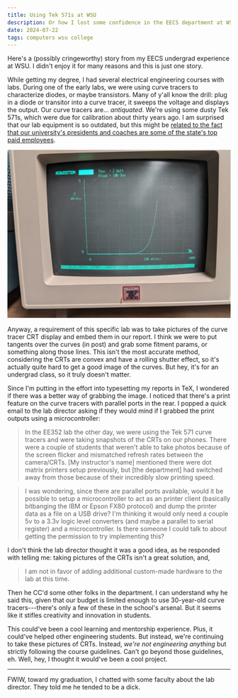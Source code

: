 ```yaml
---
title: Using Tek 571s at WSU
description: Or how I lost some confidence in the EECS department at WSU
date: 2024-07-22
tags: computers wsu college
---
```


Here's a (possibly cringeworthy) story from my EECS undergrad experience at WSU. I didn't enjoy it for many reasons and this is just one story.

While getting my degree, I had several electrical engineering courses with labs. During one of the early labs, we were using curve tracers to characterize diodes, or maybe transistors. Many of y'all know the drill: plug in a diode or transitor into a curve tracer, it sweeps the voltage and displays the output. Our curve tracers are... _antiquated_. We're using some dusty Tek 571s, which were due for calibration about thirty years ago. I am surprised that our lab equipment is so outdated, but this might be [related to the fact that our university's presidents and coaches are some of the state's top paid employees](https://opengovwa.com/employee).

![CRT of a Tek 571](/assets/images/2024-07-22-tek.png)

Anyway, a requirement of this specific lab was to take pictures of the curve tracer CRT display and embed them in our report. I think we were to put tangents over the curves (in post) and grab some fitment params, or something along those lines. This isn't the most accurate method, considering the CRTs are convex and have a rolling shutter effect, so it's actually quite hard to get a good image of the curves. But hey, it's for an undergrad class, so it truly doesn't matter.

Since I'm putting in the effort into typesetting my reports in TeX, I wondered if there was a better way of grabbing the image. I noticed that there's a print feature on the curve tracers with parallel ports in the rear. I popped a quick email to the lab director asking if they would mind if I grabbed the print outputs using a microcontroller:

> In the EE352 lab the other day, we were using the Tek 571 curve tracers and were taking snapshots of the CRTs on our phones. There were a couple of students that weren't able to take photos because of the screen flicker and mismatched refresh rates between the camera/CRTs. [My instructor's name] mentioned there were dot matrix printers setup previously, but [the department] had switched away from those because of their incredibly slow printing speed.

> I was wondering, since there are parallel ports available, would it be possible to setup a microcontroller to act as an printer client (basically bitbanging the IBM or Epson FX80 protocol) and dump the printer data as a file on a USB drive? I'm thinking it would only need a couple 5v to a 3.3v logic level converters (and maybe a parallel to serial register) and a microcontroller. Is there someone I could talk to about getting the permission to try implementing this?

I don't think the lab director thought it was a good idea, as he responded with telling me: taking pictures of the CRTs isn't a great solution, and,

> I am not in favor of adding additional custom-made hardware to the lab at this time.

Then he CC'd some other folks in the department. I can understand why he said this, given that our budget is limited enough to use 30-year-old curve tracers---there's only a few of these in the school's arsenal. But it seems like it stifles creativity and innovation in students.

This could've been a cool learning and mentorship experience. Plus, it could've helped other engineering students. But instead, we're continuing to take these pictures of CRTs. Instead, _we're not engineering anything_ but strictly following the course guidelines. Can't go beyond those guidelines, eh. Well, hey, I thought it would've been a cool project. 

---

FWIW, toward my graduation, I chatted with some faculty about the lab director. They told me he tended to be a dick.